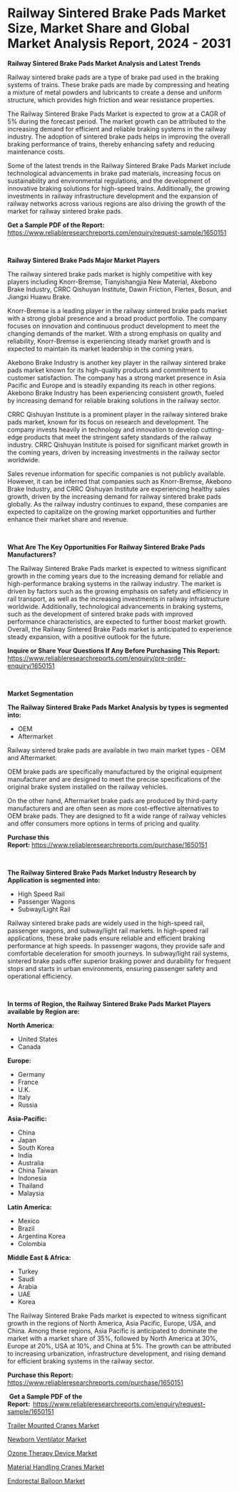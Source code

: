 <p><h1>Railway Sintered Brake Pads Market Size, Market Share and Global Market Analysis Report, 2024 - 2031</h1></p><p><strong>Railway Sintered Brake Pads Market Analysis and Latest Trends</strong></p>
<p><p>Railway sintered brake pads are a type of brake pad used in the braking systems of trains. These brake pads are made by compressing and heating a mixture of metal powders and lubricants to create a dense and uniform structure, which provides high friction and wear resistance properties.</p><p>The Railway Sintered Brake Pads Market is expected to grow at a CAGR of 5% during the forecast period. The market growth can be attributed to the increasing demand for efficient and reliable braking systems in the railway industry. The adoption of sintered brake pads helps in improving the overall braking performance of trains, thereby enhancing safety and reducing maintenance costs.</p><p>Some of the latest trends in the Railway Sintered Brake Pads Market include technological advancements in brake pad materials, increasing focus on sustainability and environmental regulations, and the development of innovative braking solutions for high-speed trains. Additionally, the growing investments in railway infrastructure development and the expansion of railway networks across various regions are also driving the growth of the market for railway sintered brake pads.</p></p>
<p><strong>Get a Sample PDF of the Report:&nbsp;</strong> <a href="https://www.reliableresearchreports.com/enquiry/request-sample/1650151">https://www.reliableresearchreports.com/enquiry/request-sample/1650151</a></p>
<p>&nbsp;</p>
<p><strong>Railway Sintered Brake Pads Major Market Players</strong></p>
<p><p>The railway sintered brake pads market is highly competitive with key players including Knorr-Bremse, Tianyishangjia New Material, Akebono Brake Industry, CRRC Qishuyan Institute, Dawin Friction, Flertex, Bosun, and Jiangxi Huawu Brake. </p><p>Knorr-Bremse is a leading player in the railway sintered brake pads market with a strong global presence and a broad product portfolio. The company focuses on innovation and continuous product development to meet the changing demands of the market. With a strong emphasis on quality and reliability, Knorr-Bremse is experiencing steady market growth and is expected to maintain its market leadership in the coming years.</p><p>Akebono Brake Industry is another key player in the railway sintered brake pads market known for its high-quality products and commitment to customer satisfaction. The company has a strong market presence in Asia Pacific and Europe and is steadily expanding its reach in other regions. Akebono Brake Industry has been experiencing consistent growth, fueled by increasing demand for reliable braking solutions in the railway sector.</p><p>CRRC Qishuyan Institute is a prominent player in the railway sintered brake pads market, known for its focus on research and development. The company invests heavily in technology and innovation to develop cutting-edge products that meet the stringent safety standards of the railway industry. CRRC Qishuyan Institute is poised for significant market growth in the coming years, driven by increasing investments in the railway sector worldwide.</p><p>Sales revenue information for specific companies is not publicly available. However, it can be inferred that companies such as Knorr-Bremse, Akebono Brake Industry, and CRRC Qishuyan Institute are experiencing healthy sales growth, driven by the increasing demand for railway sintered brake pads globally. As the railway industry continues to expand, these companies are expected to capitalize on the growing market opportunities and further enhance their market share and revenue.</p></p>
<p>&nbsp;</p>
<p><strong>What Are The Key Opportunities For Railway Sintered Brake Pads Manufacturers?</strong></p>
<p><p>The Railway Sintered Brake Pads market is expected to witness significant growth in the coming years due to the increasing demand for reliable and high-performance braking systems in the railway industry. The market is driven by factors such as the growing emphasis on safety and efficiency in rail transport, as well as the increasing investments in railway infrastructure worldwide. Additionally, technological advancements in braking systems, such as the development of sintered brake pads with improved performance characteristics, are expected to further boost market growth. Overall, the Railway Sintered Brake Pads market is anticipated to experience steady expansion, with a positive outlook for the future.</p></p>
<p><strong>Inquire or Share Your Questions If Any Before Purchasing This Report:</strong> <a href="https://www.reliableresearchreports.com/enquiry/pre-order-enquiry/1650151">https://www.reliableresearchreports.com/enquiry/pre-order-enquiry/1650151</a></p>
<p>&nbsp;</p>
<p><strong>Market Segmentation</strong></p>
<p><strong>The Railway Sintered Brake Pads Market Analysis by types is segmented into:</strong></p>
<p><ul><li>OEM</li><li>Aftermarket</li></ul></p>
<p><p>Railway sintered brake pads are available in two main market types - OEM and Aftermarket. </p><p>OEM brake pads are specifically manufactured by the original equipment manufacturer and are designed to meet the precise specifications of the original brake system installed on the railway vehicles. </p><p>On the other hand, Aftermarket brake pads are produced by third-party manufacturers and are often seen as more cost-effective alternatives to OEM brake pads. They are designed to fit a wide range of railway vehicles and offer consumers more options in terms of pricing and quality.</p></p>
<p><strong>Purchase this Report:&nbsp;</strong><a href="https://www.reliableresearchreports.com/purchase/1650151">https://www.reliableresearchreports.com/purchase/1650151</a></p>
<p>&nbsp;</p>
<p><strong>The Railway Sintered Brake Pads Market Industry Research by Application is segmented into:</strong></p>
<p><ul><li>High Speed Rail</li><li>Passenger Wagons</li><li>Subway/Light Rail</li></ul></p>
<p><p>Railway sintered brake pads are widely used in the high-speed rail, passenger wagons, and subway/light rail markets. In high-speed rail applications, these brake pads ensure reliable and efficient braking performance at high speeds. In passenger wagons, they provide safe and comfortable deceleration for smooth journeys. In subway/light rail systems, sintered brake pads offer superior braking power and durability for frequent stops and starts in urban environments, ensuring passenger safety and operational efficiency.</p></p>
<p>&nbsp;</p>
<p><strong>In terms of Region, the Railway Sintered Brake Pads Market Players available by Region are:</strong></p>
<p>
    <p> <strong> North America: </strong>
        <ul>
            <li>United States</li>
            <li>Canada</li>
        </ul>
        </p> 
    <p> <strong> Europe: </strong>
        <ul>
            <li>Germany</li>
            <li>France</li>
            <li>U.K.</li>
            <li>Italy</li>
            <li>Russia</li>
        </ul>
        </p> 
    <p> <strong> Asia-Pacific: </strong>
        <ul>
            <li>China</li>
            <li>Japan</li>
            <li>South Korea</li>
            <li>India</li>
            <li>Australia</li>
            <li>China Taiwan</li>
            <li>Indonesia</li>
            <li>Thailand</li>
            <li>Malaysia</li>
        </ul>
        </p> 
    <p> <strong> Latin America: </strong>
        <ul>
            <li>Mexico</li>
            <li>Brazil</li>
            <li>Argentina Korea</li>
            <li>Colombia</li>
        </ul>
        </p> 
    <p> <strong> Middle East & Africa: </strong>
        <ul>
            <li>Turkey</li>
            <li>Saudi</li>
            <li>Arabia</li>
            <li>UAE</li>
            <li>Korea</li>
        </ul>
    </p>
    </p>
<p><p>The Railway Sintered Brake Pads market is expected to witness significant growth in the regions of North America, Asia Pacific, Europe, USA, and China. Among these regions, Asia Pacific is anticipated to dominate the market with a market share of 35%, followed by North America at 30%, Europe at 20%, USA at 10%, and China at 5%. The growth can be attributed to increasing urbanization, infrastructure development, and rising demand for efficient braking systems in the railway sector.</p></p>
<p><strong>Purchase this Report: </strong><a href="https://www.reliableresearchreports.com/purchase/1650151">https://www.reliableresearchreports.com/purchase/1650151</a></p>
<p>&nbsp;<strong>Get a Sample PDF of the Report:&nbsp;&nbsp;</strong><a href="https://www.reliableresearchreports.com/enquiry/request-sample/1650151">https://www.reliableresearchreports.com/enquiry/request-sample/1650151</a></p>
<p><strong></strong></p>
<p><p><a href="https://issuu.com/reportprime-2/docs/trailer-mounted-cranes-market-size-2030.pptx">Trailer Mounted Cranes Market</a></p><p><a href="https://medium.com/p/223743df01fb/edit">Newborn Ventilator Market</a></p><p><a href="https://medium.com/@oliviastone00/ozone-therapy-device-market-outlook-industry-overview-and-forecast-2024-to-2031-3008c59b71b4">Ozone Therapy Device Market</a></p><p><a href="https://issuu.com/reportprime-2/docs/material-handling-cranes-market-size-2030.pptx">Material Handling Cranes Market</a></p><p><a href="https://medium.com/p/761d938b3605/edit">Endorectal Balloon Market</a></p></p>